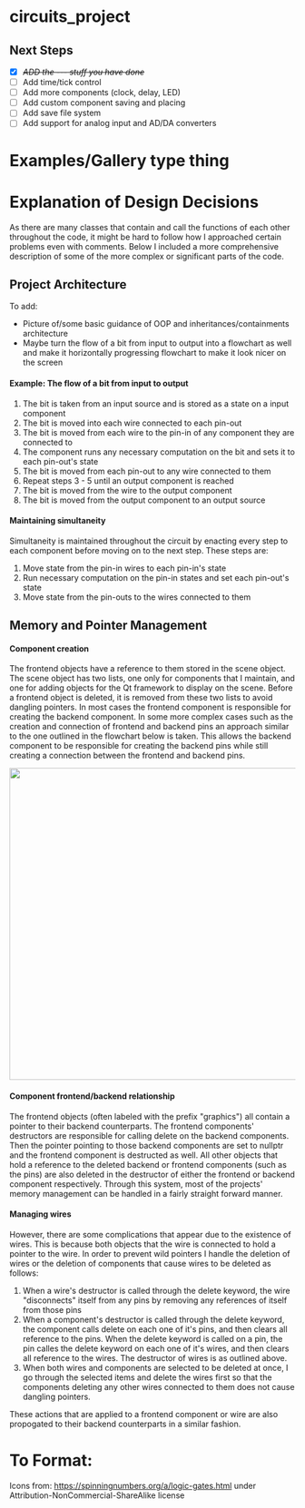 # circuits_project

## Next Steps
- [X] ~~*ADD the --- stuff you have done*~~
- [ ] Add time/tick control
- [ ] Add more components (clock, delay, LED)
- [ ] Add custom component saving and placing
- [ ] Add save file system
- [ ] Add support for analog input and AD/DA converters

# Examples/Gallery type thing

# Explanation of Design Decisions
As there are many classes that contain and call the functions of each other throughout the code, it might be hard to follow how I approached certain problems even with comments. Below I included a more comprehensive description of some of the more complex or significant parts of the code.
## Project Architecture
To add: 
- Picture of/some basic guidance of OOP and inheritances/containments architecture
- Maybe turn the flow of a bit from input to output into a flowchart as well and make it horizontally progressing flowchart to make it look nicer on the screen

#### Example: The flow of a bit from input to output
1. The bit is taken from an input source and is stored as a state on a input component
2. The bit is moved into each wire connected to each pin-out
3. The bit is moved from each wire to the pin-in of any component they are connected to
4. The component runs any necessary computation on the bit and sets it to each pin-out's state
5. The bit is moved from each pin-out to any wire connected to them
6. Repeat steps 3 - 5 until an output component is reached
7. The bit is moved from the wire to the output component
8. The bit is moved from the output component to an output source

#### Maintaining simultaneity
Simultaneity is maintained throughout the circuit by enacting every step to each component before moving on to the next step. These steps are:
1. Move state from the pin-in wires to each pin-in's state
2. Run necessary computation on the pin-in states and set each pin-out's state
3. Move state from the pin-outs to the wires connected to them

## Memory and Pointer Management

#### Component creation
The frontend objects have a reference to them stored in the scene object. The scene object has two lists, one only for components that I maintain, and one for adding objects for the Qt framework to display on the scene. Before a frontend object is deleted, it is removed from these two lists to avoid dangling pointers. In most cases the frontend component is responsible for creating the backend component. In some more complex cases such as the creation and connection of frontend and backend pins an approach similar to the one outlined in the flowchart below is taken. This allows the backend component to be responsible for creating the backend pins while still creating a connection between the frontend and backend pins.

<img src="https://user-images.githubusercontent.com/35043400/224468664-ab5f7433-6c5c-41c6-a5bf-71fd1d1164d3.png" width="650" height="550">

#### Component frontend/backend relationship
The frontend objects (often labeled with the prefix "graphics") all contain a pointer to their backend counterparts. 
The frontend components' destructors are responsible for calling delete on the backend components. 
Then the pointer pointing to those backend components are set to nullptr and the frontend component is destructed as well. 
All other objects that hold a reference to the deleted backend or frontend components (such as the pins) are also deleted in the destructor of either the frontend or backend component respectively.
Through this system, most of the projects' memory management can be handled in a fairly straight forward manner. 

#### Managing wires
However, there are some complications that appear due to the existence of wires. This is because both objects that the wire is connected to hold a pointer to the wire.
In order to prevent wild pointers I handle the deletion of wires or the deletion of components that cause wires to be deleted as follows: 
1. When a wire's destructor is called through the delete keyword, the wire "disconnects" itself from any pins by removing any references of itself from those pins
2. When a component's destructor is called through the delete keyword, the component calls delete on each one of it's pins, and then clears all reference to the pins.
When the delete keyword is called on a pin, the pin calles the delete keyword on each one of it's wires, and then clears all reference to the wires. The destructor of wires is as outlined above.
3. When both wires and components are selected to be deleted at once, I go through the selected items and delete the wires first so that the components deleting any other wires connected to them does not cause dangling pointers.

These actions that are applied to a frontend component or wire are also propogated to their backend counterparts in a similar fashion.

# To Format:
Icons from: https://spinningnumbers.org/a/logic-gates.html under Attribution-NonCommercial-ShareAlike license
